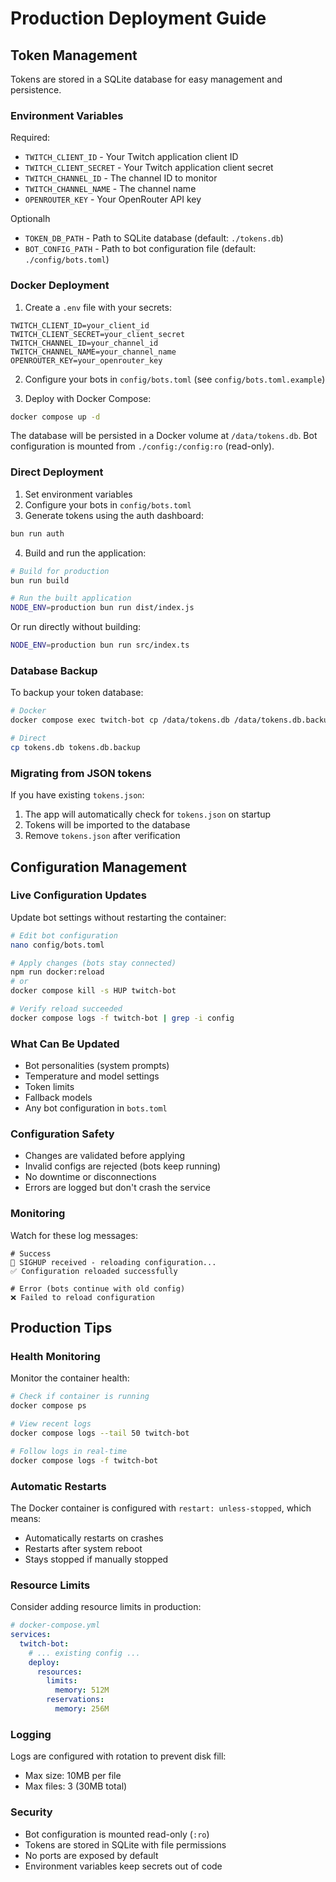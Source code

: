 # Production Deployment Guide

## Token Management

Tokens are stored in a SQLite database for easy management and persistence.

### Environment Variables

Required:

- `TWITCH_CLIENT_ID` - Your Twitch application client ID
- `TWITCH_CLIENT_SECRET` - Your Twitch application client secret
- `TWITCH_CHANNEL_ID` - The channel ID to monitor
- `TWITCH_CHANNEL_NAME` - The channel name
- `OPENROUTER_KEY` - Your OpenRouter API key

Optionalh

- `TOKEN_DB_PATH` - Path to SQLite database (default: `./tokens.db`)
- `BOT_CONFIG_PATH` - Path to bot configuration file (default: `./config/bots.toml`)

### Docker Deployment

1. Create a `.env` file with your secrets:

```env
TWITCH_CLIENT_ID=your_client_id
TWITCH_CLIENT_SECRET=your_client_secret
TWITCH_CHANNEL_ID=your_channel_id
TWITCH_CHANNEL_NAME=your_channel_name
OPENROUTER_KEY=your_openrouter_key
```

2. Configure your bots in `config/bots.toml` (see `config/bots.toml.example`)

3. Deploy with Docker Compose:

```bash
docker compose up -d
```

The database will be persisted in a Docker volume at `/data/tokens.db`.
Bot configuration is mounted from `./config:/config:ro` (read-only).

### Direct Deployment

1. Set environment variables
2. Configure your bots in `config/bots.toml`
3. Generate tokens using the auth dashboard:

```bash
bun run auth
```

4. Build and run the application:

```bash
# Build for production
bun run build

# Run the built application
NODE_ENV=production bun run dist/index.js
```

Or run directly without building:

```bash
NODE_ENV=production bun run src/index.ts
```

### Database Backup

To backup your token database:

```bash
# Docker
docker compose exec twitch-bot cp /data/tokens.db /data/tokens.db.backup

# Direct
cp tokens.db tokens.db.backup
```

### Migrating from JSON tokens

If you have existing `tokens.json`:

1. The app will automatically check for `tokens.json` on startup
2. Tokens will be imported to the database
3. Remove `tokens.json` after verification

## Configuration Management

### Live Configuration Updates

Update bot settings without restarting the container:

```bash
# Edit bot configuration
nano config/bots.toml

# Apply changes (bots stay connected)
npm run docker:reload
# or
docker compose kill -s HUP twitch-bot

# Verify reload succeeded
docker compose logs -f twitch-bot | grep -i config
```

### What Can Be Updated

- Bot personalities (system prompts)
- Temperature and model settings
- Token limits
- Fallback models
- Any bot configuration in `bots.toml`

### Configuration Safety

- Changes are validated before applying
- Invalid configs are rejected (bots keep running)
- No downtime or disconnections
- Errors are logged but don't crash the service

### Monitoring

Watch for these log messages:

```
# Success
📨 SIGHUP received - reloading configuration...
✅ Configuration reloaded successfully

# Error (bots continue with old config)
❌ Failed to reload configuration
```

## Production Tips

### Health Monitoring

Monitor the container health:

```bash
# Check if container is running
docker compose ps

# View recent logs
docker compose logs --tail 50 twitch-bot

# Follow logs in real-time
docker compose logs -f twitch-bot
```

### Automatic Restarts

The Docker container is configured with `restart: unless-stopped`, which means:

- Automatically restarts on crashes
- Restarts after system reboot
- Stays stopped if manually stopped

### Resource Limits

Consider adding resource limits in production:

```yaml
# docker-compose.yml
services:
  twitch-bot:
    # ... existing config ...
    deploy:
      resources:
        limits:
          memory: 512M
        reservations:
          memory: 256M
```

### Logging

Logs are configured with rotation to prevent disk fill:

- Max size: 10MB per file
- Max files: 3 (30MB total)

### Security

- Bot configuration is mounted read-only (`:ro`)
- Tokens are stored in SQLite with file permissions
- No ports are exposed by default
- Environment variables keep secrets out of code
